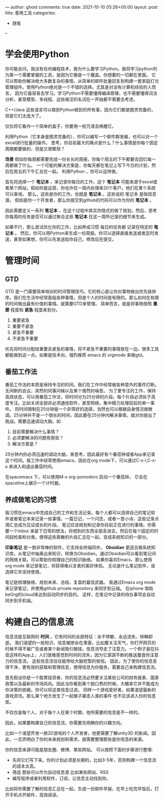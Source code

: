 &#x2014;
author: ghost
comments: true
date: 2021-10-10 05:26+00:00
layout: post
title: 善用工具
categories:

-   随笔

&#x2013;


# 学会使用Python

你可能会问，我没有任何编程技术，我为什么要学习Python。我将学习python列为第一个需要掌握的工具，是因为它像是一个魔盒。你想要的一切都在里面。
它可以帮助你解决绝大多数复杂的事情，从简单的邮件批量回复到构建一套家庭灯光管理组件。使用Python绝对是一个不错的选择。尤其是对没有计算机经验的人而言。
因为它最容易去学习。学习Python不需要懂得编译原理，也不需要懂得词法分析，甚至模型、多线程、这些艰涩的名词在一开始都不需要去考虑。

C++/Java 这些语言可以做到Python做到的所有事，因为它们都是图灵完备的，但是它们太庞大了。

仅仅将它看作一个简单的盒子，你要用一些咒语去唤醒它。

利用Python（它本身是图灵完备的），你可以编写一个邮件群发器，也可以对一个excel进行批量的操作。
思考，你目前最大的痛点是什么？什么事情是你每个固定周期都要做的，但是又很繁琐？

**场景**
假如你每周都需要完成一份长长的周报，你每个周五的下午都要去回忆每一周都做了什么。 一个可能的解决方案是，你每天都在笔记上写下今日的计划，然后在周五的下午汇总在一起。
利用Python ，你可以这样做，

首先将选择一个 **笔记本** ，来记录你每日的工作，这个 **笔记本** 可能来源于excel或者某个网站，假如你是运营，你也许在一周内处理来20个客户。他们在某个系统可以查询。
那么，这些是你的工作。也就是 **笔记本** 。这些说的 笔记本 是指信息源。 假如是你一个开发者，那么你提交到github的代码可以作为你的 **笔记本** 。

因此需要定义一系列 **笔记本** ，在这个过程中其实你隐式的做了规划。然后，思考你每周的任务是否可以通过聚合这些 **笔记本** 在这一周所记录的细节来生成。

如果不行，那么尝试优化你的工作，比如养成习惯 每日的任务都 记录在特定的 **笔记本** 。 然后，你可以用Python来生成一份周报。你可以选择直接发送或者定时发送，甚至如果想，你可以先发送给你自己，修改后在提交。


# 管理时间


## GTD

GTD 是一门需要简单培训的时间管理技巧。它的核心是让你对事物做出优先级排序。我们在生活中经常面临各种事情，但是个人的时间是有限的。那么如何在有限的时间做出最有价值的事情。就需要GTD来管理。
简单而言，就是将事物按照 **重要** 程度和 **紧急** 程度来划分。

1.  重要紧急
2.  重要不紧急
3.  紧急不重要
4.  不紧急不重要

优先将时间分配给重要且紧急的事情，将不紧急不重要的事情放在一边。很多工具都能做到这一点。如果是技术向，强烈推荐 emacs 的 orgmode 来做gtd。 


## 番茄工作法

番茄工作法的本质是保持专注的时间。我们在工作中经常被各种意外的事件打断。无间断的会议，突然的同事问候以及某个偶然的噪音。
为了更专注的工作，保持高效状态，可以用番茄工作法，将时间分为25分钟的片段。每个片段必须处于高度专注。比如关闭全部非必须通信软件，甚至网络，集中精力处理目前的单一事件。
将时间限制在25分钟是一个非常好的选择，当然也可以根据自身情况做微调。25分钟并不是一个很长的时间，因此要在25分钟内解决事情，就对你提出了挑战。需要迅速调动大脑。如

1.  目前需要解决什么事情？
2.  必须要解决的问题有那些？
3.  解决方案是？

25分钟内你必须迅速的调动大脑，来思考，因此最好有个番茄钟或者App来记录这个时间。我工作中经常使用emacs，因此在org mode下，可以通过C-x-i,C-x-o 来进入和退出番茄时间。

在spacemacs 下，可以使用M-x org-pomodoro 启动一个番茄钟。 它会在spaceline上展示一个计时器。


## 养成做笔记的习惯

我习惯在emacs中完成自己的工作和生活记录。每个人都可以选择自己的笔记软件或者笔记本来记录一些事情。一篇日记，一个闪念，或者一首小诗，这些记录点滴汇总成为见证成长的片段。
笔记应该规划和记录你目前正在进行的事情。你需要一个inbox 来装下日常的想法，将想到的东西全部丢进去，然后在每个固定的时间段检查和分类。使得这些离散的片段汇总在一起。变成系统知识的一部分。

**印象笔记** 是一款非常棒的软件，它支持全终端同步。
**Obsidian** 更适合做系统知识库。从笔记中抽离出来知识，转换为Obsidian。通过Obsidian可以看到笔记间的网络关联。可以帮助你梳理自己的知识脉络。
如果你喜欢Emacs，那么使用 org mode 来记录笔记，将获得难以言表的美好体验。
无论是什么笔记软件，请选择它并坚持使用。

笔记是梳理脉络、规划未来、总结、复盘的最佳武器。 我通过Emacs org mode来记录笔记，并使用github private repository 来同步到云端。 在iphone 借助beOrg的icloud来达到自动同步的目的。
这样，在笔记中记录的待办事项会自动同步到手机端。


# 构建自己的信息流

信息流是互联网的 **时间** 。它有时间的全部特征：永不停歇、永远流失、转瞬即逝。
我们渴望的一些知识、信息被掺杂在里面，比如要关注天气，你打开网页的时候不得不被广告或者某个新闻吸引眼球。信息流夺走了注意力。一个例子是在抖音这样的App上，人们很难感觉到时间的流失，因为它源源不断的推送蚕食你注意力的信息流。
这些信息流往往能带给大脑短暂的愉悦。
因此，为了使你的信息变得干净，更有效的获取和管理信息，使得信息为你服务，需要自己来构建信息流。

首先假设你是一个股票投资者，你的信息流必然要关注某些公司的财务报表、国家政策以及最新的市场风向。因此当你看到某个脱口秀的时候，大概率它并不能成为你决策的依据，你可以将这类信息过滤。
同样一个游戏爱好者，如果渴望最新的游戏资讯。那么某个地方发生了一起猴子袭击人类的事件 也不应该进入你的信息库。

不仅仅是每个人，对于每个人在某个时期，他所需要的信息是不一样的。

因此，如果要构建自己的信息流，你需要先明确你的兴趣方向。

比如一个渴望开发一款2D游戏的个人开发者，他更需要了解unity3D 的新闻。因此，一旦弄明白了你的未来规划和需求，就需要整理那些是你信息的来源。

你的信息来源可能是朋友圈、微博、某些网站。
可以按照下面的步骤进行整理:

-   先将它们写下来。你的计划必须是长期的，比如3-5年，否则构建一个信息流的成本太高。
-   筛选 那些可以作为自动信息源 比如某些网站、RSS
-   编写程序或者利用软件，订阅，让信息主动找到你。

比如将你需要了解的信息汇总在一起，生成一份邮件早报，在早上吃完早饭后，打开手机点开邮件，高效阅读。

